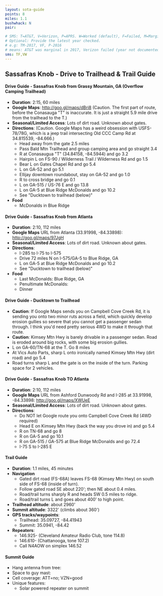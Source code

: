 ```yaml
---
layout: sota-guide
points: 8
miles: 1.1
bushwhack: N
pair: 

# SMS: T=AT&T, V=Verizon, P=APRS. W=Worked (default), F=Failed, M=Marginal (some failed).
# Optional: Provide the latest year checked.
# e.g: TM-2017, VF, P-2016
# means: AT&T was marginal in 2017, Verizon failed (year not documented), APRS worked in 2016.
sms: TF,VW
---
```

Sassafras Knob - Drive to Trailhead & Trail Guide
--------------------------------------------------------
#### Drive Guide - Sassafras Knob from Grassy Mountain, GA (Overflow Camping Trailhead)

* **Duration**: 2:15, 60 miles
* **Google Maps**: http://goo.gl/maps/dBri8  (Caution. The first part of route, before the Conasauga "T" is inaccurate. It is just a straight 5.9 mile drive from the trailhead to the T.)
* **Seasonal/Limited Access**: Lots of dirt road.  Unknown about gates.
* **Directions**: (Caution. Google Maps has a weird obsession with USFS-78/78G, which is a jeep trail intersecting Old CCC Camp Rd at 34.815539, -84.666.)
    * Head away from the gate 2.5 miles
    * Pass Bald Mtn Trailhead and group camping area and go straight 3.4
    * R at Conasaugua "T" (34.84158, -84.5944) and go 3.2
    * Hairpin L on FS-90 / Wilderness Trail / Wilderness Rd and go 1.5
    * Bear L on Gates Chapel Rd and go 5.4
    * L on GA-52 and go 5.1
    * Ellijay downtown roundabout, stay on GA-52 and go 1.0
    * R to cross bridge and go 0.1
    * L on GA-515 / US-76 E and go 13.8
    * L on GA-5 at Blue Ridge McDonalds and go 10.2
    * See "Ducktown to trailhead (below)"
* **Food**
    * McDonalds in Blue Ridge

#### Drive Guide - Sassafras Knob from Atlanta

* **Duration**: 2:10, 112 miles
* **Google Maps** URL from Atlanta (33.91998, -84.33898): http://goo.gl/maps/97JgH
* **Seasonal/Limited Access**: Lots of dirt road.  Unknown about gates.
* **Directions**:
    * I-285 to I-75 to I-575
    * Drive 72 miles N on I-575/GA-5 to Blue Ridge, GA
    * L on GA-5 at Blue Ridge McDonalds and go 10.2
    * See "Ducktown to trailhead (below)"
* **Food**
    * Last McDonalds: Blue Ridge, GA
    * Penultimate McDonalds: 
    * Dinner


#### Drive Guide - Ducktown to Trailhead
* **Caution**: If Google Maps sends you on Campbell Cove Creek Rd, it is sending you onto two minor ruts across a field, which quickly develop erosion gullies so severe that you cannot get a passenger sedan through.  I think you'd need pretty serious 4WD to make it through that route.
* **Caution**: Kimsey Mtn Hwy is barely drivable in a passenger sedan.  Road is eroded around big rocks, with some big erosion gullies.
* L on GA-60/TN-68 at the T.  Go 8 miles
* At Vics Auto Parts, sharp L onto ironically named Kimsey Mtn Hwy (dirt road) and go 5.4
* Road turns sharp L and the gate is on the inside of the turn.  Parking space for 2 vehicles.

#### Drive Guide - Sassafras Knob TO Atlanta

* **Duration**: 2:10, 112 miles
* **Google Maps** URL from Ashford Dunwoody Rd and I-285 at 33.91998, -84.33898: http://goo.gl/maps/XWUeE
* **Seasonal/Limited Access**: Lots of dirt road.  Unknown about gates.
* **Directions**:
    * Do NOT let Google route you onto Campbell Cove Creek Rd (4WD required)
    * Head E on Kimsey Mtn Hwy (back the way you drove in) and go 5.4
    * R on TN-68 and go 8
    * R on GA-5 and go 10.1
    * R on GA-515 / GA-575 at Blue Ridge McDonalds and go 72.4
    * I-75 S to I-285 E

#### Trail Guide

* **Duration**: 1.1 miles, 45 minutes
* **Navigation**
    * Gated dirt road (FS-68A) leaves FS-68 (Kimsey Mtn Hwy) on south side of FS-68 (inside of turn).
    * Follow gated road SE about 220'; then NE about 0.4 miles.
    * Road/trail turns sharply R and heads SW 0.5 miles to ridge.
    * Road/trail turns L and goes about 400' to high point.
* **Trailhead altitude**: about 2960'
* **Summit altitude**: 3322' (climbs about 360')
* **GPS tracks/waypoints**:
    * Trailhead: 35.09727, -84.41943
    * Summit: 35.0941, -84.42
* **Repeaters**: 
    * 146.925- (Cleveland Amateur Radio Club, tone 114.8)
    * 146.610- (Chattanooga, tone 107.2)
    * Call N4AOW on simplex 146.52

#### Summit Guide

* Hang antenna from tree:
* Space to guy mast:
* Cell coverage: ATT=no; VZN=good
* Unique features:
    * Solar powered repeater on summit
